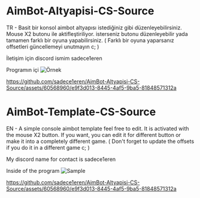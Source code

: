 # AimBot-Altyapisi-CS-Source
TR - Basit bir konsol aimbot altyapısı istediğiniz gibi düzenleyebilirsiniz.
Mouse X2 butonu ile aktifleştiriliyor. isterseniz butonu düzenleyebilir yada tamamen farklı bir oyuna yapabilirsiniz. ( Farklı bir oyuna yaparsanız offsetleri güncellemeyi unutmayın c; )

İletişim için discord ismim sadece1eren

Programın içi
![Örnek](https://media.discordapp.net/attachments/1088099454470598737/1121537655772033154/image.png?width=1200&height=676)

https://github.com/sadece1eren/AimBot-Altyapisi-CS-Source/assets/60568960/e9f3d013-8445-4af5-9ba5-81848571312a


# AimBot-Template-CS-Source
EN - A simple console aimbot template feel free to edit.
It is activated with the mouse X2 button. If you want, you can edit it for different button or make it into a completely different game. ( Don't forget to update the offsets if you do it in a different game c; )

My discord name for contact is sadece1eren

Inside of the program
![Sample](https://media.discordapp.net/attachments/1088099454470598737/1121537655772033154/image.png?width=1200&height=676)

https://github.com/sadece1eren/AimBot-Altyapisi-CS-Source/assets/60568960/e9f3d013-8445-4af5-9ba5-81848571312a
